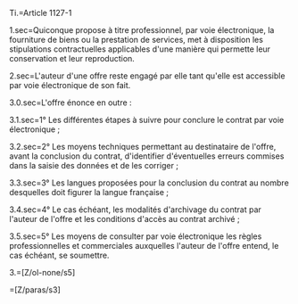 Ti.=Article 1127-1

1.sec=Quiconque propose à titre professionnel, par voie électronique, la fourniture de biens ou la prestation de services, met à disposition les stipulations contractuelles applicables d'une manière qui permette leur conservation et leur reproduction.

2.sec=L'auteur d'une offre reste engagé par elle tant qu'elle est accessible par voie électronique de son fait.

3.0.sec=L'offre énonce en outre :

3.1.sec=1° Les différentes étapes à suivre pour conclure le contrat par voie électronique ;

3.2.sec=2° Les moyens techniques permettant au destinataire de l'offre, avant la conclusion du contrat, d'identifier d'éventuelles erreurs commises dans la saisie des données et de les corriger ;

3.3.sec=3° Les langues proposées pour la conclusion du contrat au nombre desquelles doit figurer la langue française ;

3.4.sec=4° Le cas échéant, les modalités d'archivage du contrat par l'auteur de l'offre et les conditions d'accès au contrat archivé ;


3.5.sec=5° Les moyens de consulter par voie électronique les règles professionnelles et commerciales auxquelles l'auteur de l'offre entend, le cas échéant, se soumettre.

3.=[Z/ol-none/s5]

=[Z/paras/s3]